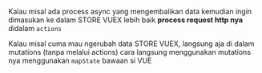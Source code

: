 Kalau misal ada process async yang mengembalikan data kemudian ingin dimasukan ke dalam STORE VUEX
lebih baik **process request http nya** didalam `actions` 

Kalau misal cuma mau ngerubah data STORE VUEX, langsung aja di dalam mutations (tanpa melalui actions)
cara langsung menggunakan mutations nya menggunakan `mapState` bawaan si VUE
